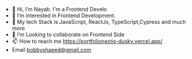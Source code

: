- 👋 Hi, I’m Nayab. I'm a Frontend Develo
- 👀 I’m interested in Frontend Development.
- 🌱 My tech Stack is JavaScript, ReactJs, TypeScript,Cypress and much more
- 💞️ I’m Looking to collaborate on Frontend Side
- 📫 How to reach me https://portfolionextjs-dusky.vercel.app/
- Email bobbyshaeed@gmail.com
